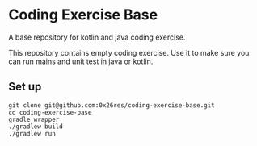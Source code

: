 # Coding Exercise Base

A base repository for kotlin and java coding exercise.

This repository contains empty coding exercise. 
Use it to make sure you can run mains and unit test in java or kotlin.

## Set up

```shell
git clone git@github.com:0x26res/coding-exercise-base.git
cd coding-exercise-base
gradle wrapper
./gradlew build
./gradlew run
```